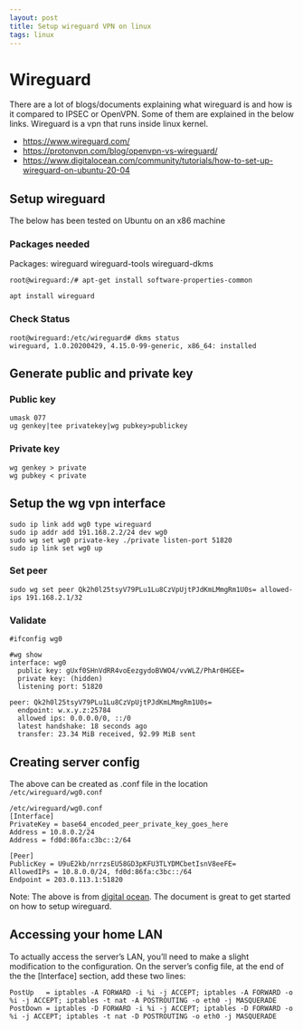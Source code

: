 ```yaml
---
layout: post
title: Setup wireguard VPN on linux
tags: linux
---
```

# Wireguard
There are a lot of blogs/documents explaining what wireguard is and how is it compared to IPSEC or OpenVPN. Some of them are explained in the below links.
Wireguard is a vpn that runs inside linux kernel. 

- https://www.wireguard.com/
- https://protonvpn.com/blog/openvpn-vs-wireguard/
- https://www.digitalocean.com/community/tutorials/how-to-set-up-wireguard-on-ubuntu-20-04

## Setup wireguard
The below has been tested on Ubuntu on an x86 machine

### Packages needed
Packages: wireguard wireguard-tools wireguard-dkms
```
root@wireguard:/# apt-get install software-properties-common

apt install wireguard

```
### Check Status
```
root@wireguard:/etc/wireguard# dkms status
wireguard, 1.0.20200429, 4.15.0-99-generic, x86_64: installed
```

## Generate public and private key

### Public key
```
umask 077
ug genkey|tee privatekey|wg pubkey>publickey
```

### Private key
```
wg genkey > private
wg pubkey < private
```

## Setup the wg vpn interface 
```
sudo ip link add wg0 type wireguard
sudo ip addr add 191.168.2.2/24 dev wg0
sudo wg set wg0 private-key ./private listen-port 51820
sudo ip link set wg0 up
```
### Set peer
```
sudo wg set peer Qk2h0l25tsyV79PLu1Lu8CzVpUjtPJdKmLMmgRm1U0s= allowed-ips 191.168.2.1/32 
```
### Validate
```
#ifconfig wg0

#wg show
interface: wg0
  public key: gUxf0SHnVdRR4voEezgydoBVWO4/vvWLZ/PhAr0HGEE=
  private key: (hidden)
  listening port: 51820

peer: Qk2h0l25tsyV79PLu1Lu8CzVpUjtPJdKmLMmgRm1U0s=
  endpoint: w.x.y.z:25784
  allowed ips: 0.0.0.0/0, ::/0
  latest handshake: 18 seconds ago
  transfer: 23.34 MiB received, 92.99 MiB sent
```

## Creating server config
The above can be created as .conf file in the location `/etc/wireguard/wg0.conf`
```
/etc/wireguard/wg0.conf
[Interface]
PrivateKey = base64_encoded_peer_private_key_goes_here
Address = 10.8.0.2/24
Address = fd0d:86fa:c3bc::2/64

[Peer]
PublicKey = U9uE2kb/nrrzsEU58GD3pKFU3TLYDMCbetIsnV8eeFE=
AllowedIPs = 10.8.0.0/24, fd0d:86fa:c3bc::/64
Endpoint = 203.0.113.1:51820
```
Note: The above is from [digital ocean](https://www.digitalocean.com/community/tutorials/how-to-set-up-wireguard-on-ubuntu-20-04). The document is great to get started on how to setup wireguard.

## Accessing your home LAN
To actually access the server’s LAN, you’ll need to make a slight modification to the configuration. On the server’s config file, at the end of the the [Interface] section, add these two lines:

```
PostUp   = iptables -A FORWARD -i %i -j ACCEPT; iptables -A FORWARD -o %i -j ACCEPT; iptables -t nat -A POSTROUTING -o eth0 -j MASQUERADE
PostDown = iptables -D FORWARD -i %i -j ACCEPT; iptables -D FORWARD -o %i -j ACCEPT; iptables -t nat -D POSTROUTING -o eth0 -j MASQUERADE
```
